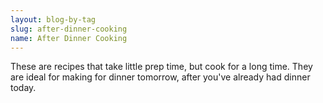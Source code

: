 ```yaml
---
layout: blog-by-tag
slug: after-dinner-cooking
name: After Dinner Cooking
---
```


These are recipes that take little prep time, but cook for a long time. They are ideal for making for dinner tomorrow, after you've already had dinner today.
